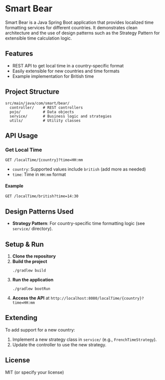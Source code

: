 # Smart Bear

Smart Bear is a Java Spring Boot application that provides localized time formatting services for different countries. It demonstrates clean architecture and the use of design patterns such as the Strategy Pattern for extensible time calculation logic.

## Features
- REST API to get local time in a country-specific format
- Easily extensible for new countries and time formats
- Example implementation for British time

## Project Structure
```
src/main/java/com/smart/bear/
  controller/    # REST controllers
  pojo/          # Data objects
  service/       # Business logic and strategies
  utils/         # Utility classes
```

## API Usage
### Get Local Time
```
GET /localTime/{country}?time=HH:mm
```
- `country`: Supported values include `british` (add more as needed)
- `time`: Time in `HH:mm` format

#### Example
```
GET /localTime/british?time=14:30
```

## Design Patterns Used
- **Strategy Pattern**: For country-specific time formatting logic (see `service/` directory).

## Setup & Run
1. **Clone the repository**
2. **Build the project**
   ```
   ./gradlew build
   ```
3. **Run the application**
   ```
   ./gradlew bootRun
   ```
4. **Access the API** at `http://localhost:8080/localTime/{country}?time=HH:mm`

## Extending
To add support for a new country:
1. Implement a new strategy class in `service/` (e.g., `FrenchTimeStrategy`).
2. Update the controller to use the new strategy.

## License
MIT (or specify your license)
